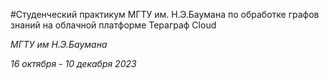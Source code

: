 #Cтуденческий практикум МГТУ им. Н.Э.Баумана по обработке графов знаний на облачной платформе Тераграф Cloud

*МГТУ им Н.Э.Баумана*


*16 октября - 10 декабря 2023*


